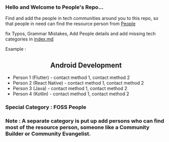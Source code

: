 ### Hello and Welcome to People's Repo...

Find and add the people in tech communities around you to this repo, so that people in need can find the resource person from [People](https://people.aks.one)

fix Typos, Grammar Mistakes, Add People details and add missing tech categories in [index.md](index.md)


Example :

## <center>Android Development</center>

- Person 1 (Flutter) - contact method 1, contact method 2 
- Person 2 (React Native) - contact method 1, contact method 2 
- Person 3 (Java) - contact method 1, contact method 2
- Person 4 (Kotlin) - contact method 1, contact method 2 


### Special Category : FOSS People
### Note : A separate category is put up add persons who can find most of the resource person, someone like a Community Builder or Community Evangelist.
